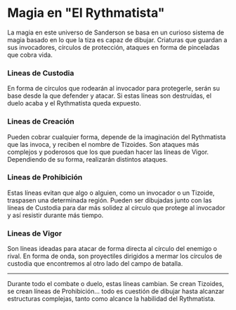 ﻿# Magia en "El Rythmatista"
La magia en este universo de Sanderson se basa en un curioso sistema de magia basado en lo que la tiza es capaz de dibujar.
Criaturas que guardan a sus invocadores, círculos de protección, ataques en forma de pinceladas que cobra vida.

### Lineas de Custodia
En forma de círculos que rodearán al invocador para protegerle, serán su base desde la que defender y atacar. Si estas líneas son destruidas, el duelo acaba y el Rythmatista queda expuesto.

### Lineas de Creación
Pueden cobrar cualquier forma, depende de la imaginación del Rythmatista que las invoca, y reciben el nombre de Tizoides.
Son ataques más complejos y poderosos que los que puedan hacer las líneas de Vigor. Dependiendo de su forma, realizarán distintos ataques.

### Lineas de Prohibición
Estas líneas evitan que algo o alguien, como un invocador o un Tizoide, traspasen una determinada región. Pueden ser dibujadas junto con las líneas de Custodia para dar más solidez al círculo que protege al invocador y así resistir durante más tiempo.

### Lineas de Vigor
Son líneas ideadas para atacar de forma directa al círculo del enemigo o rival. En forma de onda, son proyectiles dirigidos a mermar los círculos de custodia que encontremos al otro lado del campo de batalla.

---

Durante todo el combate o duelo, estas líneas cambian. Se crean Tizoides, se crean líneas de Prohibición... todo es cuestión de dibujar hasta alcanzar estructuras complejas, tanto como alcance la habilidad del Rythmatista.